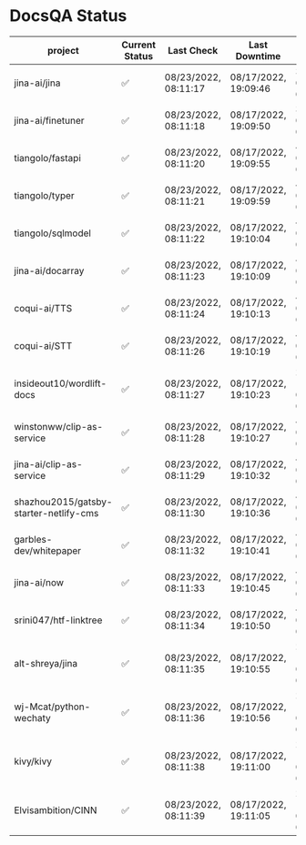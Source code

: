 # DocsQA Status

|               project                |Current Status|     Last Check     |   Last Downtime    |              % Uptime               |
|--------------------------------------|--------------|--------------------|--------------------|-------------------------------------|
|jina-ai/jina                          |✅            |08/23/2022, 08:11:17|08/17/2022, 19:09:46|3.870 (since 08/15/2022, 07:09:42)   |
|jina-ai/finetuner                     |✅            |08/23/2022, 08:11:18|08/17/2022, 19:09:50|3.977 (since 08/15/2022, 07:09:42)   |
|tiangolo/fastapi                      |✅            |08/23/2022, 08:11:20|08/17/2022, 19:09:55|4.166 (since 08/15/2022, 07:09:42)   |
|tiangolo/typer                        |✅            |08/23/2022, 08:11:21|08/17/2022, 19:09:59|4.218 (since 08/15/2022, 07:09:42)   |
|tiangolo/sqlmodel                     |✅            |08/23/2022, 08:11:22|08/17/2022, 19:10:04|4.298 (since 08/15/2022, 07:09:42)   |
|jina-ai/docarray                      |✅            |08/23/2022, 08:11:23|08/17/2022, 19:10:09|4.242 (since 08/15/2022, 07:09:42)   |
|coqui-ai/TTS                          |✅            |08/23/2022, 08:11:24|08/17/2022, 19:10:13|4.268 (since 08/15/2022, 07:09:42)   |
|coqui-ai/STT                          |✅            |08/23/2022, 08:11:26|08/17/2022, 19:10:19|4.348 (since 08/15/2022, 07:09:42)   |
|insideout10/wordlift-docs             |✅            |08/23/2022, 08:11:27|08/17/2022, 19:10:23|2068.467 (since 08/15/2022, 07:09:42)|
|winstonww/clip-as-service             |✅            |08/23/2022, 08:11:28|08/17/2022, 19:10:27|4.480 (since 08/15/2022, 07:09:42)   |
|jina-ai/clip-as-service               |✅            |08/23/2022, 08:11:29|08/17/2022, 19:10:32|4.586 (since 08/15/2022, 07:09:42)   |
|shazhou2015/gatsby-starter-netlify-cms|✅            |08/23/2022, 08:11:30|08/17/2022, 19:10:36|4.612 (since 08/15/2022, 07:09:42)   |
|garbles-dev/whitepaper                |✅            |08/23/2022, 08:11:32|08/17/2022, 19:10:41|4.664 (since 08/15/2022, 07:09:42)   |
|jina-ai/now                           |✅            |08/23/2022, 08:11:33|08/17/2022, 19:10:45|4.690 (since 08/15/2022, 07:09:42)   |
|srini047/htf-linktree                 |✅            |08/23/2022, 08:11:34|08/17/2022, 19:10:50|4.662 (since 08/15/2022, 07:09:42)   |
|alt-shreya/jina                       |✅            |08/23/2022, 08:11:35|08/17/2022, 19:10:55|2204.982 (since 08/15/2022, 07:09:42)|
|wj-Mcat/python-wechaty                |✅            |08/23/2022, 08:11:36|08/17/2022, 19:10:56|2204.604 (since 08/15/2022, 07:09:42)|
|kivy/kivy                             |✅            |08/23/2022, 08:11:38|08/17/2022, 19:11:00|2203.903 (since 08/15/2022, 07:09:42)|
|Elvisambition/CINN                    |✅            |08/23/2022, 08:11:39|08/17/2022, 19:11:05|2203.418 (since 08/15/2022, 07:09:42)|
